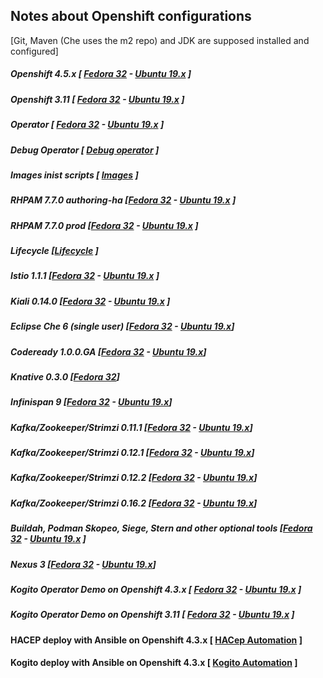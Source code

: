 ## Notes about Openshift configurations 
 [Git, Maven (Che uses the m2 repo) and JDK are supposed installed and configured]
 
##### Openshift 4.5.x [ **[Fedora 32](fedora/openshift_4.md)**  - **[Ubuntu 19.x](ubuntu/openshift_4.md)** ]
##### Openshift 3.11 [ **[Fedora 32](fedora/openshift.md)**  - **[Ubuntu 19.x](ubuntu/openshift.md)** ]
##### Operator [ **[Fedora 32](fedora/operator.md)**  - **[Ubuntu 19.x](#quay)** ]
##### Debug Operator [ **[Debug operator](common/debug_operator.md)**  ]
##### Images inist scripts [ **[Images](common/images.md)**  ]

##### RHPAM 7.7.0 authoring-ha [**[Fedora 32](fedora/rhpam_openshift_authoring_ha.md)** - **[Ubuntu 19.x]()** ]
##### RHPAM 7.7.0 prod [**[Fedora 32](fedora/rhpam_openshift_prod.md)** - **[Ubuntu 19.x]()** ]

##### Lifecycle [**[Lifecycle](common/lifecycle.md)** ]

##### Istio 1.1.1 [**[Fedora 32](fedora/istio.md)** - **[Ubuntu 19.x](ubuntu/istio.md)** ]
##### Kiali 0.14.0 [**[Fedora 32](fedora/kiali.md)** - **[Ubuntu 19.x](ubuntu/kiali.md)** ]
##### Eclipse Che 6 (single user) [**[Fedora 32](fedora/eclipse_che.md)** - **[Ubuntu 19.x](ubuntu/eclipse_che.md)**]
##### Codeready 1.0.0.GA [**[Fedora 32](fedora/codeReady.md)** - **[Ubuntu 19.x](ubuntu/codeReady.md)**]
##### Knative 0.3.0 [**[Fedora 32](fedora/knative.md)**]
##### Infinispan 9 [**[Fedora 32](fedora/infinispan.md)** - **[Ubuntu 19.x](ubuntu/infinispan.md)**]
##### Kafka/Zookeeper/Strimzi 0.11.1  [[Fedora 32](fedora/kafka.md) - [Ubuntu 19.x](ubuntu/kafka.md)]
##### Kafka/Zookeeper/Strimzi 0.12.1  [[Fedora 32](fedora/kafka_0121.md) - [Ubuntu 19.x](ubuntu/kafka_0121.md)]
##### Kafka/Zookeeper/Strimzi 0.12.2  [[Fedora 32](fedora/kafka_0122.md) - [Ubuntu 19.x](ubuntu/kafka_0122.md)]
##### Kafka/Zookeeper/Strimzi 0.16.2  [[Fedora 32](fedora/kafka_0162.md) - [Ubuntu 19.x](ubuntu/kafka_0162.md)]
##### Buildah, Podman Skopeo, Siege,  Stern and other optional tools [**[Fedora 32](fedora/optional.md)**  - **[Ubuntu 19.x](ubuntu/optional.md)** ]
##### Nexus 3 [**[Fedora 32](fedora/nexus.md)** - **[Ubuntu 19.x](ubuntu/nexus.md)**]

##### Kogito Operator Demo on Openshift 4.3.x [ **[Fedora 32](fedora/kogito_openshift_4.md)**  - **[Ubuntu 19.x](ubuntu/kogito_openshift_4.md)** ]
##### Kogito Operator Demo on Openshift 3.11 [ **[Fedora 32](fedora/kogito_openshift.md)**  - **[Ubuntu 19.x](ubuntu/kogito_openshift.md)** ]

#### HACEP deploy with Ansible on Openshift 4.3.x [ **[HACep Automation](https://github.com/desmax74/openshift-drools-hacep-automation)** ]
#### Kogito deploy with Ansible on Openshift 4.3.x [ **[Kogito Automation](https://github.com/desmax74/openshift-kogito-automation)** ]
